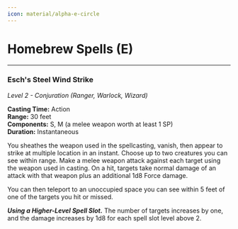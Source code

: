 ```yaml
---
icon: material/alpha-e-circle
---
```



# Homebrew Spells (E)

---

### Esch's Steel Wind Strike

*Level 2 - Conjuration (Ranger, Warlock, Wizard)*

**Casting Time:** Action  
**Range:** 30 feet  
**Components:** S, M (a melee weapon worth at least 1 SP)  
**Duration:** Instantaneous

You sheathes the weapon used in the spellcasting, vanish, then appear to strike at multiple location in an instant. Choose up to two creatures you can see within range. Make a melee weapon attack against each target using the weapon used in casting. On a hit, targets take normal damage of an attack with that weapon plus an additional 1d8 Force damage.

You can then teleport to an unoccupied space you can see within 5 feet of one of the targets you hit or missed.

***Using a Higher-Level Spell Slot.*** The number of targets increases by one, and the damage increases by 1d8 for each spell slot level above 2.
